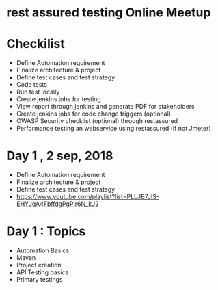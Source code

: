 # rest assured testing Online Meetup 

# Checkilist
- Define Automation requirement
- Finalize architecture & project
- Define test cases and test strategy
- Code tests
- Run test locally
- Create jenkins jobs for testing
- View report through jenkins and generate PDF for stakeholders 
- Create jenkins jobs for code change triggers (optional)
- OWASP Security checklist (optional) through restassured
- Performance testing an webservice using restassured (if not Jmeter)

# Day 1 , 2 sep, 2018
- Define Automation requirement
- Finalize architecture & project
- Define test cases and test strategy
- https://www.youtube.com/playlist?list=PLLJB7JIS-EHYJqA4FbffdgPgPIr6N_kJ2

# Day 1 : Topics 
- Automation Basics
- Maven
- Project creation
- API Testing basics 
- Primary testings
